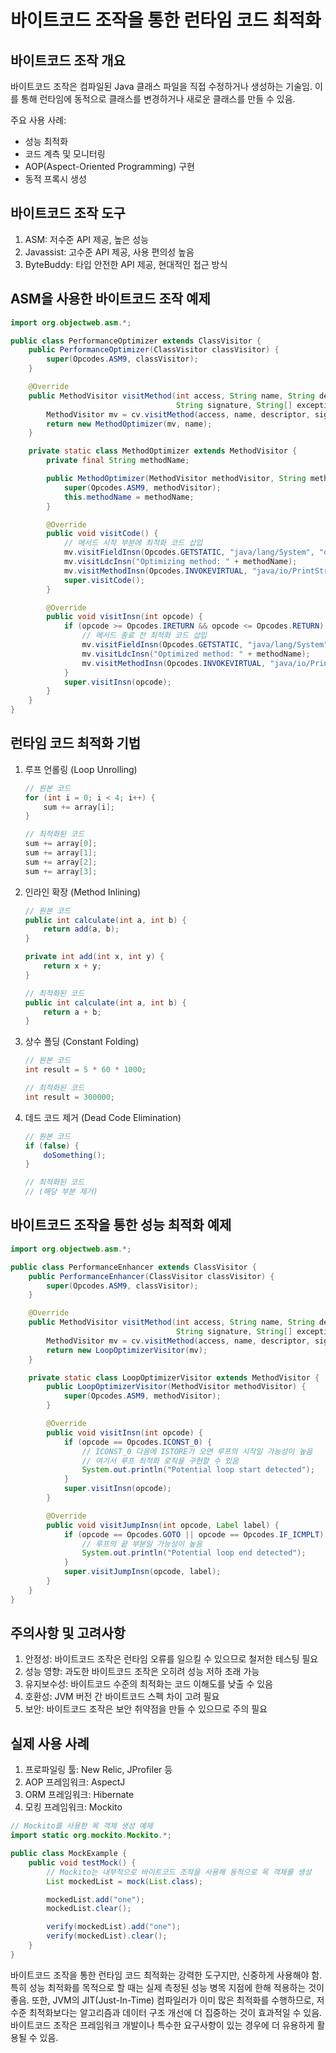 # 바이트코드 조작을 통한 런타임 코드 최적화

## 바이트코드 조작 개요

바이트코드 조작은 컴파일된 Java 클래스 파일을 직접 수정하거나 생성하는 기술임. 이를 통해 런타임에 동적으로 클래스를 변경하거나 새로운 클래스를 만들 수 있음.

주요 사용 사례:

- 성능 최적화
- 코드 계측 및 모니터링
- AOP(Aspect-Oriented Programming) 구현
- 동적 프록시 생성

## 바이트코드 조작 도구

1. ASM: 저수준 API 제공, 높은 성능
2. Javassist: 고수준 API 제공, 사용 편의성 높음
3. ByteBuddy: 타입 안전한 API 제공, 현대적인 접근 방식

## ASM을 사용한 바이트코드 조작 예제

```java
import org.objectweb.asm.*;

public class PerformanceOptimizer extends ClassVisitor {
    public PerformanceOptimizer(ClassVisitor classVisitor) {
        super(Opcodes.ASM9, classVisitor);
    }

    @Override
    public MethodVisitor visitMethod(int access, String name, String descriptor, 
                                     String signature, String[] exceptions) {
        MethodVisitor mv = cv.visitMethod(access, name, descriptor, signature, exceptions);
        return new MethodOptimizer(mv, name);
    }

    private static class MethodOptimizer extends MethodVisitor {
        private final String methodName;

        public MethodOptimizer(MethodVisitor methodVisitor, String methodName) {
            super(Opcodes.ASM9, methodVisitor);
            this.methodName = methodName;
        }

        @Override
        public void visitCode() {
            // 메서드 시작 부분에 최적화 코드 삽입
            mv.visitFieldInsn(Opcodes.GETSTATIC, "java/lang/System", "out", "Ljava/io/PrintStream;");
            mv.visitLdcInsn("Optimizing method: " + methodName);
            mv.visitMethodInsn(Opcodes.INVOKEVIRTUAL, "java/io/PrintStream", "println", "(Ljava/lang/String;)V", false);
            super.visitCode();
        }

        @Override
        public void visitInsn(int opcode) {
            if (opcode >= Opcodes.IRETURN && opcode <= Opcodes.RETURN) {
                // 메서드 종료 전 최적화 코드 삽입
                mv.visitFieldInsn(Opcodes.GETSTATIC, "java/lang/System", "out", "Ljava/io/PrintStream;");
                mv.visitLdcInsn("Optimized method: " + methodName);
                mv.visitMethodInsn(Opcodes.INVOKEVIRTUAL, "java/io/PrintStream", "println", "(Ljava/lang/String;)V", false);
            }
            super.visitInsn(opcode);
        }
    }
}
```

## 런타임 코드 최적화 기법

1. 루프 언롤링 (Loop Unrolling)

    ```java
    // 원본 코드
    for (int i = 0; i < 4; i++) {
        sum += array[i];
    }

    // 최적화된 코드
    sum += array[0];
    sum += array[1];
    sum += array[2];
    sum += array[3];
    ```

2. 인라인 확장 (Method Inlining)

    ```java
    // 원본 코드
    public int calculate(int a, int b) {
        return add(a, b);
    }

    private int add(int x, int y) {
        return x + y;
    }

    // 최적화된 코드
    public int calculate(int a, int b) {
        return a + b;
    }
    ```

3. 상수 폴딩 (Constant Folding)

    ```java
    // 원본 코드
    int result = 5 * 60 * 1000;

    // 최적화된 코드
    int result = 300000;
    ```

4. 데드 코드 제거 (Dead Code Elimination)

    ```java
    // 원본 코드
    if (false) {
        doSomething();
    }

    // 최적화된 코드
    // (해당 부분 제거)
    ```

## 바이트코드 조작을 통한 성능 최적화 예제

```java
import org.objectweb.asm.*;

public class PerformanceEnhancer extends ClassVisitor {
    public PerformanceEnhancer(ClassVisitor classVisitor) {
        super(Opcodes.ASM9, classVisitor);
    }

    @Override
    public MethodVisitor visitMethod(int access, String name, String descriptor, 
                                     String signature, String[] exceptions) {
        MethodVisitor mv = cv.visitMethod(access, name, descriptor, signature, exceptions);
        return new LoopOptimizerVisitor(mv);
    }

    private static class LoopOptimizerVisitor extends MethodVisitor {
        public LoopOptimizerVisitor(MethodVisitor methodVisitor) {
            super(Opcodes.ASM9, methodVisitor);
        }

        @Override
        public void visitInsn(int opcode) {
            if (opcode == Opcodes.ICONST_0) {
                // ICONST_0 다음에 ISTORE가 오면 루프의 시작일 가능성이 높음
                // 여기서 루프 최적화 로직을 구현할 수 있음
                System.out.println("Potential loop start detected");
            }
            super.visitInsn(opcode);
        }

        @Override
        public void visitJumpInsn(int opcode, Label label) {
            if (opcode == Opcodes.GOTO || opcode == Opcodes.IF_ICMPLT) {
                // 루프의 끝 부분일 가능성이 높음
                System.out.println("Potential loop end detected");
            }
            super.visitJumpInsn(opcode, label);
        }
    }
}
```

## 주의사항 및 고려사항

1. 안정성: 바이트코드 조작은 런타임 오류를 일으킬 수 있으므로 철저한 테스팅 필요
2. 성능 영향: 과도한 바이트코드 조작은 오히려 성능 저하 초래 가능
3. 유지보수성: 바이트코드 수준의 최적화는 코드 이해도를 낮출 수 있음
4. 호환성: JVM 버전 간 바이트코드 스펙 차이 고려 필요
5. 보안: 바이트코드 조작은 보안 취약점을 만들 수 있으므로 주의 필요

## 실제 사용 사례

1. 프로파일링 툴: New Relic, JProfiler 등
2. AOP 프레임워크: AspectJ
3. ORM 프레임워크: Hibernate
4. 모킹 프레임워크: Mockito

```java
// Mockito를 사용한 목 객체 생성 예제
import static org.mockito.Mockito.*;

public class MockExample {
    public void testMock() {
        // Mockito는 내부적으로 바이트코드 조작을 사용해 동적으로 목 객체를 생성
        List mockedList = mock(List.class);

        mockedList.add("one");
        mockedList.clear();

        verify(mockedList).add("one");
        verify(mockedList).clear();
    }
}
```

바이트코드 조작을 통한 런타임 코드 최적화는 강력한 도구지만, 신중하게 사용해야 함. 특히 성능 최적화를 목적으로 할 때는 실제 측정된 성능 병목 지점에 한해 적용하는 것이 좋음. 또한, JVM의 JIT(Just-In-Time) 컴파일러가 이미 많은 최적화를 수행하므로, 저수준 최적화보다는 알고리즘과 데이터 구조 개선에 더 집중하는 것이 효과적일 수 있음. 바이트코드 조작은 프레임워크 개발이나 특수한 요구사항이 있는 경우에 더 유용하게 활용될 수 있음.
